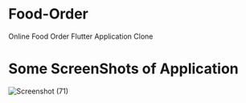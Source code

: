 # Food-Order
Online Food Order Flutter Application Clone

# Some ScreenShots of Application
![Screenshot (71)](https://github.com/Daya9651/Food-Order/assets/116792273/57cf6322-4838-42f2-9c55-085877cdf3ac)
